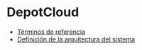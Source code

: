 # DepotCloud

* [Términos de referencia](docs/TerminosDeReferencia.md)
* [Definición de la arquitectura del sistema](docs/DefinicionArquitecturaSistema.md)

